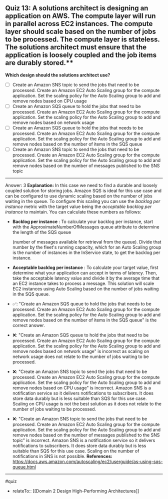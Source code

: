 ## Quiz 13: A solutions architect is designing an application on AWS. The compute layer will run in parallel across EC2 instances. The compute layer should scale based on the number of jobs to be processed. The compute layer is stateless. The solutions architect must ensure that the application is loosely coupled and the job items are durably stored.**

**Which design should the solutions architect use?**

- [ ] Create an Amazon SNS topic to send the jobs that need to be processed. Create an Amazon EC2 Auto Scaling group for the compute application. Set the scaling policy for the Auto Scaling group to add and remove nodes based on CPU usage
- [ ] Create an Amazon SQS queue to hold the jobs that need to be processed. Create an Amazon EC2 Auto Scaling group for the compute application. Set the scaling policy for the Auto Scaling group to add and remove nodes based on network usage
- [ ] Create an Amazon SQS queue to hold the jobs that needs to be processed. Create an Amazon EC2 Auto Scaling group for the compute application. Set the scaling policy for the Auto Scaling group to add and remove nodes based on the number of items in the SQS queue
- [ ] Create an Amazon SNS topic to send the jobs that need to be processed. Create an Amazon EC2 Auto Scaling group for the compute application. Set the scaling policy for the Auto Scaling group to add and remove nodes based on the number of messages published to the SNS topic

----
Answer: 3
**Explanation:**
In this case we need to find a durable and loosely coupled solution for storing jobs. Amazon SQS is ideal for this use case and can be configured to use dynamic scaling based on the number of jobs waiting in the queue. To configure this scaling you can use the _backlog per instance_ metric with the target value being the _acceptable backlog per instance_ to maintain. You can calculate these numbers as follows:

- **Backlog per instance** : To calculate your backlog per instance, start with the ApproximateNumberOfMessages queue attribute to determine the length of the SQS queue

  (number of messages available for retrieval from the queue). Divide that number by the fleet's running capacity, which for an Auto Scaling group is the number of instances in the InService state, to get the backlog per instance.

- **Acceptable backlog per instance** : To calculate your target value, first determine what your application can accept in terms of latency. Then, take the acceptable latency value and divide it by the average time that an EC2 instance takes to process a message. This solution will scale EC2 instances using Auto Scaling based on the number of jobs waiting in the SQS queue.
- ✅: "Create an Amazon SQS queue to hold the jobs that needs to be processed. Create an Amazon EC2 Auto Scaling group for the compute application. Set the scaling policy for the Auto Scaling group to add and remove nodes based on the number of items in the SQS queue" is the correct answer.
- ❌: "Create an Amazon SQS queue to hold the jobs that need to be processed. Create an Amazon EC2 Auto Scaling group for the compute application. Set the scaling policy for the Auto Scaling group to add and remove nodes based on network usage" is incorrect as scaling on network usage does not relate to the number of jobs waiting to be processed.
- ❌: "Create an Amazon SNS topic to send the jobs that need to be processed. Create an Amazon EC2 Auto Scaling group for the compute application. Set the scaling policy for the Auto Scaling group to add and remove nodes based on CPU usage" is incorrect. Amazon SNS is a notification service so it delivers notifications to subscribers. It does store data durably but is less suitable than SQS for this use case. Scaling on CPU usage is not the best solution as it does not relate to the number of jobs waiting to be processed.
- ❌: "Create an Amazon SNS topic to send the jobs that need to be processed. Create an Amazon EC2 Auto Scaling group for the compute application. Set the scaling policy for the Auto Scaling group to add and remove nodes based on the number of messages published to the SNS topic" is incorrect. Amazon SNS is a notification service so it delivers notifications to subscribers. It does store data durably but is less suitable than SQS for this use case. Scaling on the number of notifications in SNS is not possible.
  **References:**
  https://docs.aws.amazon.com/autoscaling/ec2/userguide/as-using-sqs-queue.html



----
#quiz 
- relateTo:: [[Domain 2 Design High-Performing Architectures]]